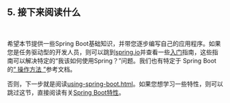 <h2>5. 接下来阅读什么</h2><br>

希望本节提供一些Spring Boot基础知识，并带您逐步编写自己的应用程序。如果您是任务驱动型的开发人员，则可以跳到[spring.io](https://spring.io/)并查看一些[入门](https://spring.io/guides/)指南，这些指南可以解决特定的“我该如何使用Spring？”问题。我们也有特定于 Spring Boot的[“ 操作方法 ”](https://docs.spring.io/spring-boot/docs/current/reference/html/howto.html#howto)参考文档。

否则，下一步就是阅读[using-spring-boot.html](https://docs.spring.io/spring-boot/docs/current/reference/html/using-spring-boot.html#using-boot)。如果您想学习一些特性，则可以跳过这节，直接阅读有关[Spring Boot特性](https://docs.spring.io/spring-boot/docs/current/reference/html/spring-boot-features.html#boot-features)。